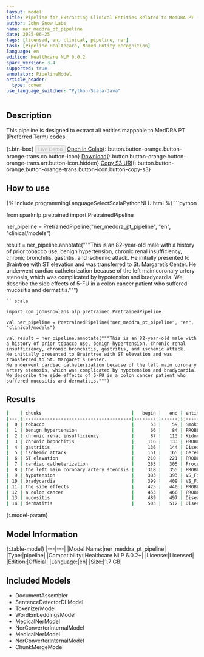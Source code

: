 ```yaml
---
layout: model
title: Pipeline for Extracting Clinical Entities Related to MedDRA PT (Preferred Term) Codes
author: John Snow Labs
name: ner_meddra_pt_pipeline
date: 2025-06-25
tags: [licensed, en, clinical, pipeline, ner]
task: [Pipeline Healthcare, Named Entity Recognition]
language: en
edition: Healthcare NLP 6.0.2
spark_version: 3.4
supported: true
annotator: PipelineModel
article_header:
  type: cover
use_language_switcher: "Python-Scala-Java"
---
```


## Description

This pipeline is designed to extract all entities mappable to MedDRA PT (Preferred Term) codes.

{:.btn-box}
<button class="button button-orange" disabled>Live Demo</button>
[Open in Colab](https://colab.research.google.com/github/JohnSnowLabs/spark-nlp-workshop/blob/master/healthcare-nlp/07.0.Pretrained_Clinical_Pipelines.ipynb){:.button.button-orange.button-orange-trans.co.button-icon}
[Download](https://s3.amazonaws.com/auxdata.johnsnowlabs.com/clinical/models/ner_meddra_pt_pipeline_en_6.0.2_3.4_1750861074389.zip){:.button.button-orange.button-orange-trans.arr.button-icon.hidden}
[Copy S3 URI](s3://auxdata.johnsnowlabs.com/clinical/models/ner_meddra_pt_pipeline_en_6.0.2_3.4_1750861074389.zip){:.button.button-orange.button-orange-trans.button-icon.button-copy-s3}

## How to use



<div class="tabs-box" markdown="1">
{% include programmingLanguageSelectScalaPythonNLU.html %}
```python

from sparknlp.pretrained import PretrainedPipeline

ner_pipeline = PretrainedPipeline("ner_meddra_pt_pipeline", "en", "clinical/models")

result = ner_pipeline.annotate("""This is an 82-year-old male with a history of prior tobacco use, benign hypertension, chronic renal insufficiency, chronic bronchitis, gastritis, and ischemic attack. 
He initially presented to Braintree with ST elevation and was transferred to St. Margaret’s Center. 
He underwent cardiac catheterization because of the left main coronary artery stenosis, which was complicated by hypotension and bradycardia. 
We describe the side effects of 5-FU in a colon cancer patient who suffered mucositis and dermatitis.""")

```
```scala

import com.johnsnowlabs.nlp.pretrained.PretrainedPipeline

val ner_pipeline = PretrainedPipeline("ner_meddra_pt_pipeline", "en", "clinical/models")

val result = ner_pipeline.annotate("""This is an 82-year-old male with a history of prior tobacco use, benign hypertension, chronic renal insufficiency, chronic bronchitis, gastritis, and ischemic attack. 
He initially presented to Braintree with ST elevation and was transferred to St. Margaret’s Center. 
He underwent cardiac catheterization because of the left main coronary artery stenosis, which was complicated by hypotension and bradycardia. 
We describe the side effects of 5-FU in a colon cancer patient who suffered mucositis and dermatitis.""")

```
</div>

## Results

```bash
|    | chunks                                 |   begin |   end | entities                  |
|---:|:---------------------------------------|--------:|------:|:--------------------------|
|  0 | tobacco                                |      53 |    59 | Smoking                   |
|  1 | benign hypertension                    |      66 |    84 | PROBLEM                   |
|  2 | chronic renal insufficiency            |      87 |   113 | Kidney_Disease            |
|  3 | chronic bronchitis                     |     116 |   133 | PROBLEM                   |
|  4 | gastritis                              |     136 |   144 | Disease_Syndrome_Disorder |
|  5 | ischemic attack                        |     151 |   165 | Cerebrovascular_Disease   |
|  6 | ST elevation                           |     210 |   221 | PROBLEM                   |
|  7 | cardiac catheterization                |     283 |   305 | Procedure                 |
|  8 | the left main coronary artery stenosis |     318 |   355 | PROBLEM                   |
|  9 | hypotension                            |     383 |   393 | VS_Finding                |
| 10 | bradycardia                            |     399 |   409 | VS_Finding                |
| 11 | the side effects                       |     425 |   440 | PROBLEM                   |
| 12 | a colon cancer                         |     453 |   466 | PROBLEM                   |
| 13 | mucositis                              |     489 |   497 | Disease_Syndrome_Disorder |
| 14 | dermatitis                             |     503 |   512 | Disease_Syndrome_Disorder |
```

{:.model-param}
## Model Information

{:.table-model}
|---|---|
|Model Name:|ner_meddra_pt_pipeline|
|Type:|pipeline|
|Compatibility:|Healthcare NLP 6.0.2+|
|License:|Licensed|
|Edition:|Official|
|Language:|en|
|Size:|1.7 GB|

## Included Models

- DocumentAssembler
- SentenceDetectorDLModel
- TokenizerModel
- WordEmbeddingsModel
- MedicalNerModel
- NerConverterInternalModel
- MedicalNerModel
- NerConverterInternalModel
- ChunkMergeModel